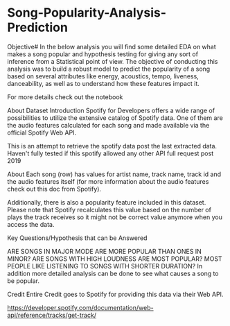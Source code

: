 # Song-Popularity-Analysis-Prediction

Objective#
In the below analysis you will find some detailed EDA on what makes a song popular and hypothesis testing for giving any sort of inference from a Statistical point of view. The objective of conducting this analysis was to build a robust model to predict the popularity of a song based on several attributes like energy, acoustics, tempo, liveness, danceability, as well as to understand how these features impact it.

For more details check out the notebook

About Dataset
Introduction
Spotify for Developers offers a wide range of possibilities to utilize the extensive catalog of Spotify data. One of them are the audio features calculated for each song and made available via the official Spotify Web API.

This is an attempt to retrieve the spotify data post the last extracted data. Haven't fully tested if this spotify allowed any other API full request post 2019

About
Each song (row) has values for artist name, track name, track id and the audio features itself (for more information about the audio features check out this doc from Spotify).

Additionally, there is also a popularity feature included in this dataset. Please note that Spotify recalculates this value based on the number of plays the track receives so it might not be correct value anymore when you access the data.

Key Questions/Hypothesis that can be Answered

ARE SONGS IN MAJOR MODE ARE MORE POPULAR THAN ONES IN MINOR?
ARE SONGS WITH HIGH LOUDNESS ARE MOST POPULAR?
MOST PEOPLE LIKE LISTENING TO SONGS WITH SHORTER DURATION?
In addition more detailed analysis can be done to see what causes a song to be popular.

Credit
Entire Credit goes to Spotify for providing this data via their Web API.

https://developer.spotify.com/documentation/web-api/reference/tracks/get-track/
